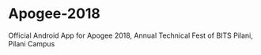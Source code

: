 # Apogee-2018
Official Android App for Apogee 2018, Annual Technical Fest of BITS Pilani, Pilani Campus
